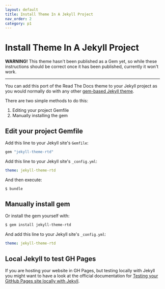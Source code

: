 ```yaml
---
layout: default
title: Install Theme In A Jekyll Project
nav_order: 2
category: p1
---
```


# Install Theme In A Jekyll Project

**WARNING!** This theme hasn't been published as a Gem yet, so while these
instructions should be correct once it has been published, currently it won't
work.

---

You can add this port of the Read The Docs theme to your Jekyll project as
you would normally do with any other
[gem-based Jekyll theme](https://jekyllrb.com/docs/themes/).

There are two simple methods to do this:

1. Editing your project Gemfile
2. Manually installing the gem

## Edit your project Gemfile

Add this line to your Jekyll site's `Gemfile`:

```ruby
gem "jekyll-theme-rtd"
```

Add this line to your Jekyll site's `_config.yml`:

```yaml
theme: jekyll-theme-rtd
```

And then execute:

```bash
$ bundle
```

## Manually install gem

Or install the gem yourself with:

```bash
$ gem install jekyll-theme-rtd
```

And add this line to your Jekyll site's `_config.yml`:

```yaml
theme: jekyll-theme-rtd
```

## Local Jekyll to test GH Pages

If you are hosting your website in GH Pages, but testing locally with Jekyll
you might want to have a look at the official documentation for
[Testing your GitHub Pages site locally with Jekyll](https://help.github.com/en/github/working-with-github-pages/testing-your-github-pages-site-locally-with-jekyll).
